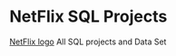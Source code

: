 # NetFlix SQL Projects

[NetFlix logo](‪C:\Users\DEEPAK\Downloads\Netflix_logo.jpeg)
All SQL projects and Data Set
